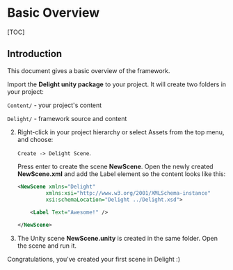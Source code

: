 # Basic Overview

[TOC]

## Introduction

This document gives a basic overview of the framework.



Import the **Delight unity package** to your project. It will create two folders in your project:

`Content/` - your project's content

`Delight/` - framework source and content



2. Right-click in your project hierarchy or select Assets from the top menu, and choose: 

   `Create -> Delight Scene`. 

   Press enter to create the scene **NewScene**. Open the newly created **NewScene.xml** and add the Label element so the content looks like this:

   ```xml
   <NewScene xmlns="Delight" 
            xmlns:xsi="http://www.w3.org/2001/XMLSchema-instance"
            xsi:schemaLocation="Delight ../Delight.xsd">
     
       <Label Text="Awesome!" />
   
   </NewScene>
   ```

   

3. The Unity scene **NewScene.unity** is created in the same folder. Open the scene and run it.

Congratulations, you've created your first scene in Delight :)

